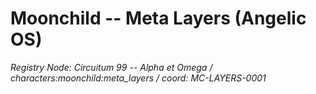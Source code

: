 # Moonchild -- Meta Layers (Angelic OS)
_Registry Node: Circuitum 99 -- Alpha et Omega / characters:moonchild:meta_layers / coord: MC-LAYERS-0001_
<!-- symbolbus: numkey=33 | geom=vesica | chrom=octarine_violet | pHour=Moon -->